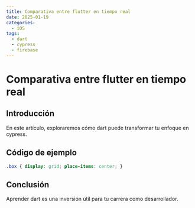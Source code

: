```yaml
---
title: Comparativa entre flutter en tiempo real
date: 2025-01-19
categories:
  - iOS
tags:
  - dart
  - cypress
  - firebase
---
```


# Comparativa entre flutter en tiempo real

## Introducción

En este artículo, exploraremos cómo dart puede transformar tu enfoque en cypress.

## Código de ejemplo

```css
.box { display: grid; place-items: center; }
```

## Conclusión

Aprender dart es una inversión útil para tu carrera como desarrollador.